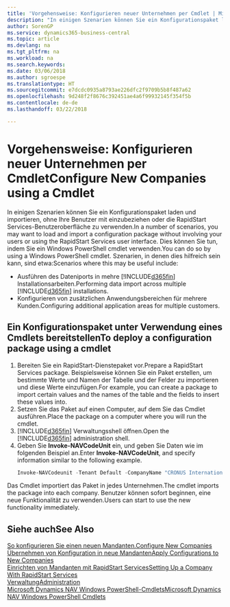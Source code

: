 ```yaml
---
title: 'Vorgehensweise: Konfigurieren neuer Unternehmen per Cmdlet | Microsoft Docs'
description: "In einigen Szenarien können Sie ein Konfigurationspaket laden und importieren, ohne Ihre Benutzer mit einzubeziehen oder die RapidStart Services-Benutzeroberfläche zu verwenden. Dies können Sie tun, indem Sie ein Windows PowerShell cmdlet  verwenden."
author: SorenGP
ms.service: dynamics365-business-central
ms.topic: article
ms.devlang: na
ms.tgt_pltfrm: na
ms.workload: na
ms.search.keywords: 
ms.date: 03/06/2018
ms.author: sgroespe
ms.translationtype: HT
ms.sourcegitcommit: e7dcdc0935a8793ae226dfc2f9709b5b8f487a62
ms.openlocfilehash: 9d248f2f8676c392451ae4a6f99932145f354f5b
ms.contentlocale: de-de
ms.lasthandoff: 03/22/2018

---
```

# <a name="configure-new-companies-using-a-cmdlet"></a><span data-ttu-id="99e28-104">Vorgehensweise: Konfigurieren neuer Unternehmen per Cmdlet</span><span class="sxs-lookup"><span data-stu-id="99e28-104">Configure New Companies using a Cmdlet</span></span>
<span data-ttu-id="99e28-105">In einigen Szenarien können Sie ein Konfigurationspaket laden und importieren, ohne Ihre Benutzer mit einzubeziehen oder die RapidStart Services-Benutzeroberfläche zu verwenden.</span><span class="sxs-lookup"><span data-stu-id="99e28-105">In a number of scenarios, you may want to load and import a configuration package without involving your users or using the RapidStart Services user interface.</span></span> <span data-ttu-id="99e28-106">Dies können Sie tun, indem Sie ein Windows PowerShell cmdlet  verwenden.</span><span class="sxs-lookup"><span data-stu-id="99e28-106">You can do so by using a Windows PowerShell cmdlet.</span></span> <span data-ttu-id="99e28-107">Szenarien, in denen dies hilfreich sein kann, sind etwa:</span><span class="sxs-lookup"><span data-stu-id="99e28-107">Scenarios where this may be useful include:</span></span>  

- <span data-ttu-id="99e28-108">Ausführen des Dateniports in mehre  [!INCLUDE[d365fin](includes/d365fin_md.md)] Installationsarbeiten.</span><span class="sxs-lookup"><span data-stu-id="99e28-108">Performing data import across multiple [!INCLUDE[d365fin](includes/d365fin_md.md)] installations.</span></span>
- <span data-ttu-id="99e28-109">Konfigurieren von zusätzlichen Anwendungsbereichen für mehrere Kunden.</span><span class="sxs-lookup"><span data-stu-id="99e28-109">Configuring additional application areas for multiple customers.</span></span>  

## <a name="to-deploy-a-configuration-package-using-a-cmdlet"></a><span data-ttu-id="99e28-110">Ein Konfigurationspaket unter Verwendung eines Cmdlets bereitstellen</span><span class="sxs-lookup"><span data-stu-id="99e28-110">To deploy a configuration package using a cmdlet</span></span>  

1. <span data-ttu-id="99e28-111">Bereiten Sie ein RapidStart-Dienstepaket vor.</span><span class="sxs-lookup"><span data-stu-id="99e28-111">Prepare a RapidStart Services package.</span></span> <span data-ttu-id="99e28-112">Beispielsweise können Sie ein Paket erstellen, um bestimmte Werte und Namen der Tabelle und der Felder zu importieren und diese Werte einzufügen.</span><span class="sxs-lookup"><span data-stu-id="99e28-112">For example, you can create a package to import certain values and the names of the table and the fields to insert these values into.</span></span>  
2. <span data-ttu-id="99e28-113">Setzen Sie das Paket auf einen Computer, auf dem Sie das Cmdlet ausführen.</span><span class="sxs-lookup"><span data-stu-id="99e28-113">Place the package on a computer where you will run the cmdlet.</span></span>  
3. <span data-ttu-id="99e28-114">[!INCLUDE[d365fin](includes/d365fin_md.md)] Verwaltungsshell öffnen.</span><span class="sxs-lookup"><span data-stu-id="99e28-114">Open the [!INCLUDE[d365fin](includes/d365fin_md.md)] administration shell.</span></span>  
4. <span data-ttu-id="99e28-115">Geben Sie **Invoke-NAVCodeUnit** ein, und geben Sie Daten wie im folgenden Beispiel an.</span><span class="sxs-lookup"><span data-stu-id="99e28-115">Enter **Invoke-NAVCodeUnit**, and specify information similar to the following example.</span></span>  
    ```powershell  
    Invoke-NAVCodeunit -Tenant Default -CompanyName "CRONUS International Ltd." -CodeunitId 8620 -MethodName ImportRapidStartPackage -Argument "C:TEMPRS_CONFIG.rapidstart" -ServerInstance DynamicsNAV71  

    ```
<span data-ttu-id="99e28-116">Das Cmdlet importiert das Paket in jedes Unternehmen.</span><span class="sxs-lookup"><span data-stu-id="99e28-116">The cmdlet imports the package into each company.</span></span> <span data-ttu-id="99e28-117">Benutzer können sofort beginnen, eine neue Funktionalität zu verwenden.</span><span class="sxs-lookup"><span data-stu-id="99e28-117">Users can start to use the new functionality immediately.</span></span>  

## <a name="see-also"></a><span data-ttu-id="99e28-118">Siehe auch</span><span class="sxs-lookup"><span data-stu-id="99e28-118">See Also</span></span>  
[<span data-ttu-id="99e28-119">So konfigurieren Sie einen neuen Mandanten.</span><span class="sxs-lookup"><span data-stu-id="99e28-119">Configure New Companies</span></span>](admin-how-to-configure-new-companies.md)  
[<span data-ttu-id="99e28-120">Übernehmen von Konfiguration in neue Mandanten</span><span class="sxs-lookup"><span data-stu-id="99e28-120">Apply Configurations to New Companies</span></span>](admin-apply-configuration-to-new-companies.md)  
[<span data-ttu-id="99e28-121">Einrichten von Mandanten mit RapidStart Services</span><span class="sxs-lookup"><span data-stu-id="99e28-121">Setting Up a Company With RapidStart Services</span></span>](admin-set-up-a-company-with-rapidstart.md)  
[<span data-ttu-id="99e28-122">Verwaltung</span><span class="sxs-lookup"><span data-stu-id="99e28-122">Administration</span></span>](admin-setup-and-administration.md)  
[<span data-ttu-id="99e28-123">Microsoft Dynamics NAV Windows PowerShell-Cmdlets</span><span class="sxs-lookup"><span data-stu-id="99e28-123">Microsoft Dynamics NAV Windows PowerShell Cmdlets</span></span>](/dynamics-nav/microsoft-dynamics-nav-windows-powershell-cmdlets)

